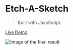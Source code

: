# Etch-A-Sketch
> Built with JavaScript.

[Live Demo](https://constantinginga.github.io/etch-a-sketch/)

![Image of the final result](https://i.imgur.com/Z0LQv52.png)

